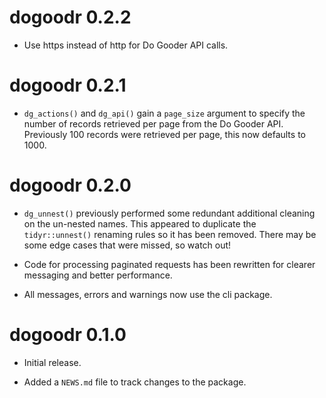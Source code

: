 # dogoodr 0.2.2

* Use https instead of http for Do Gooder API calls.

# dogoodr 0.2.1

* `dg_actions()` and `dg_api()` gain a `page_size` argument to specify the number of records retrieved per page from the Do Gooder API. Previously 100 records were retrieved per page, this now defaults to 1000.

# dogoodr 0.2.0

* `dg_unnest()` previously performed some redundant additional cleaning on the un-nested names. This appeared to duplicate the `tidyr::unnest()` renaming rules so it has been removed. There may be some edge cases that were missed, so watch out!

* Code for processing paginated requests has been rewritten for clearer messaging and better performance.

* All messages, errors and warnings now use the cli package.

# dogoodr 0.1.0

* Initial release.

* Added a `NEWS.md` file to track changes to the package.
